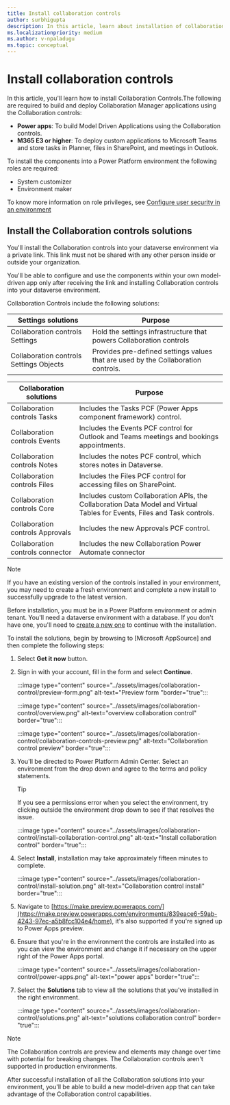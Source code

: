 ```yaml
---
title: Install collaboration controls
author: surbhigupta
description: In this article, learn about installation of collaboration controls.
ms.localizationpriority: medium
ms.author: v-npaladugu
ms.topic: conceptual
---
```


# Install collaboration controls

In this article, you'll learn how to install Collaboration Controls.The following are required to build and deploy Collaboration Manager applications using the Collaboration controls:

* **Power apps**: To build Model Driven Applications using the Collaboration controls.
* **M365 E3 or higher**: To deploy custom applications to Microsoft Teams and store tasks in Planner, files in SharePoint, and meetings in Outlook.

To install the components into a Power Platform environment the following roles are required:

* System customizer
* Environment maker

To know more information on role privileges, see [Configure user security in an environment](/power-platform/admin/database-security#predefined-security-roles)

## Install the Collaboration controls solutions

You'll install the Collaboration controls into your dataverse environment via a private link. This link must not be shared with any other person inside or outside your organization.

You'll be able to configure and use the components within your own model-driven app only after receiving the link and installing Collaboration controls into your dataverse environment.

Collaboration Controls include the following solutions:

|**Settings solutions** | **Purpose** |
|---|---|
| Collaboration controls Settings | Hold the settings infrastructure that powers Collaboration controls |
| Collaboration controls Settings Objects | Provides pre-defined settings values that are used by the Collaboration controls.|

|**Collaboration solutions** | **Purpose** |
|---|---|
| Collaboration controls Tasks  | Includes the Tasks PCF (Power Apps component framework) control. |
| Collaboration controls Events | Includes the Events PCF control for Outlook and Teams meetings and bookings appointments. |
| Collaboration controls Notes | Includes the notes PCF control, which stores notes in Dataverse. |
| Collaboration controls Files | Includes the Files PCF control for accessing files on SharePoint. |
| Collaboration controls Core |Includes custom Collaboration APIs, the Collaboration Data Model and Virtual Tables for Events, Files and Task controls. |
| Collaboration controls Approvals | Includes the new Approvals PCF control. |
| Collaboration controls connector | Includes the new Collaboration Power Automate connector |

> [!NOTE]
> If you have an existing version of the controls installed in your environment, you may need to create a fresh environment and complete a new install to successfully upgrade to the latest version.

Before installation, you must be in a Power Platform environment or admin tenant. You'll need a dataverse environment with a database. If you don't have one, you'll need to [create a new one](/power-platform/admin/create-environment) to continue with the installation.

To install the solutions, begin by browsing to [Microsoft AppSource] and then complete the following steps:

1. Select **Get it now** button.
1. Sign in with your account, fill in the form and select **Continue**.

   :::image type="content" source="../assets/images/collaboration-control/preview-form.png" alt-text="Preview form "border="true":::

   :::image type="content" source="../assets/images/collaboration-control/overview.png" alt-text="overview collaboration control" border="true":::

   :::image type="content" source="../assets/images/collaboration-control/collaboration-controls-preview.png" alt-text="Collaboration control preview" border="true":::

1. You'll be directed to Power Platform Admin Center. Select an environment from the drop down and agree to the terms and policy statements.

   > [!TIP]
   > If you see a permissions error when you select the environment, try clicking outside the environment drop down to see if that resolves the issue.

   :::image type="content" source="../assets/images/collaboration-control/install-collaboration-control.png" alt-text="Install collaboration control" border="true":::

1. Select **Install**, installation may take approximately fifteen minutes to complete.

   :::image type="content" source="../assets/images/collaboration-control/install-solution.png" alt-text="Collaboration control install" border="true":::

1. Navigate to [https://make.preview.powerapps.com/](https://make.preview.powerapps.com/environments/839eace6-59ab-4243-97ec-a5b8fcc104e4/home), it's also supported if you're signed up to Power Apps preview.

1. Ensure that you're in the environment the controls are installed into as you can view the environment and change it if necessary on the upper right of the Power Apps portal.

   :::image type="content" source="../assets/images/collaboration-control/power-apps.png" alt-text="power apps" border="true":::

1. Select the **Solutions** tab to view all the solutions that you've installed in the right environment.

   :::image type="content" source="../assets/images/collaboration-control/solutions.png" alt-text="solutions collaboration control" border= "true":::

> [!NOTE]
> The Collaboration controls are preview and elements may change over time with potential for breaking changes. The Collaboration controls aren't supported in production environments.

After successful installation of all the Collaboration solutions into your environment, you'll be able to build a new model-driven app that can take advantage of the Collaboration control capabilities.
